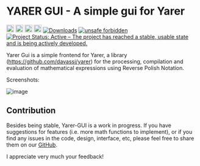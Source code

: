 YARER GUI - A simple gui for Yarer
===========================

[<img alt="github" src="https://img.shields.io/badge/github-davassi/davassi?style=for-the-badge&labelColor=555555&logo=github" height="20">](https://github.com/davassi/yarer-gui)
[<img alt="build status" src="https://github.com/davassi/yarer-gui/actions/workflows/rust.yml/badge.svg" height="20">](https://github.com/davassi/yarer-gui/actions?query=branch%3Amaster)
[<img alt="crates.io" src="https://img.shields.io/crates/v/yarer-gui.svg?style=for-the-badge&color=fc8d62&logo=rust" height="20">](https://crates.io/crates/yarer-gui)
[<img alt="docs.rs" src="https://img.shields.io/docsrs/yarer?style=for-the-badge&labelColor=555555&logo=docs.rs" height="20">](https://docs.rs/yarer-gui)
[![Downloads](https://img.shields.io/crates/d/yarer.svg)](https://crates.io/crates/yarer-gui)
[![unsafe forbidden](https://img.shields.io/badge/unsafe-forbidden-success.svg)](https://github.com/rust-secure-code/safety-dance/)
[![Project Status: Active – The project has reached a stable, usable state and is being actively developed.](https://www.repostatus.org/badges/latest/active.svg)](https://www.repostatus.org/#active)

Yarer Gui is a simple frontend for Yarer, a library (https://github.com/davassi/yarer) for the processing, compilation and evaluation of mathematical expressions using Reverse Polish Notation.

Screenshots:

![image](https://github.com/davassi/yarer-gui/assets/1568018/b4b85dbc-31e0-4581-9e58-6b6a1dff70c2)

## Contribution

Besides being stable, Yarer-GUI is a work in progress. If you have suggestions for features (i.e. more math functions to implement), or if you find any issues in the code, design, interface, etc, please feel free to share them on our [GitHub](https://github.com/davassi/yarer-gui/issues).

I appreciate very much your feedback!

